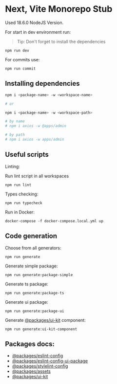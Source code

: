 # Next, Vite Monorepo Stub

Used 18.6.0 NodeJS Version.

For start in dev environment run:

> Tip: Don't forget to install the dependencies

```
npm run dev
```

For commits use:

```
npm run commit
```

## Installing dependencies

```sh
npm i <package-name> -w <workspace-name>

# or

npm i <package-name> -w <workspace-path>

# by name
# npm i axios -w @apps/admin

# by path
# npm i axios -w apps/admin
```

## Useful scripts

Linting:

Run lint script in all workspaces

```
npm run lint
```

Types checking:

```
npm run typecheck
```

Run in Docker:

```
docker-compose -f docker-compose.local.yml up
```

## Code generation

Choose from all generators:

```
npm run generate
```

Generate simple package:

```
npm run generate:package-simple
```

Generate ts package:

```
npm run generate:package-ts
```

Generate ui package:

```
npm run generate:package-ui
```

Generate [@packages/ui-kit](/packages/ui-kit/) component:

```
npm run generate:ui-kit-component
```

## Packages docs:

- [@packages/eslint-config](/packages/eslint-config/README.md)
- [@packages/eslint-config-ui-package](/packages/eslint-config-ui-package/README.md)
- [@packages/stylelint-config](/packages/stylelint-config/README.md)
- [@packages/assets](/packages/assets/README.md)
- [@packages/ui-kit](/packages/ui-kit/README.md)
